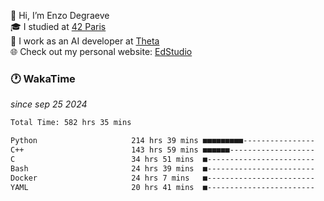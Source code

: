 👋 Hi, I’m Enzo Degraeve <br>
🎓 I studied at [42 Paris](https://42.fr/)<br>
💼 I work as an AI developer at [Theta](https://theta.mc/)<br>
🌐 Check out my personal website: [EdStudio](https://edstudio.fr/)

### 🕐 WakaTime
*since sep 25 2024*

<!--START_SECTION:waka-->

```txt
Total Time: 582 hrs 35 mins

Python                     214 hrs 39 mins ■■■■■■■■■----------------   35.53 %
C++                        143 hrs 59 mins ■■■■■■-------------------   23.83 %
C                          34 hrs 51 mins  ■------------------------   05.77 %
Bash                       24 hrs 39 mins  ■------------------------   04.08 %
Docker                     24 hrs 7 mins   ■------------------------   03.99 %
YAML                       20 hrs 41 mins  ■------------------------   03.43 %
```

<!--END_SECTION:waka-->
